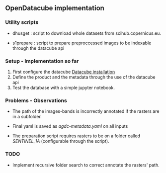 ## OpenDatacube implementation

### Utility scripts

* dhusget   : script to download whole datasets from scihub.copernicus.eu.

* s1prepare : script to prepare preproccessed images to be indexable through the datacube api

### Setup - Implementation so far

1. First configure the datacube [Datacube installation](https://github.com/ceos-seo/data_cube_ui/blob/master/docs/open_data_cube_install.md)
2. Define the product and the metadata through the use of the datacube api
3. Test the database with a simple jupyter notebook.

### Problems - Observations

* The path of the images-bands is incorrectly annotated if the rasters are in a subfolder.

* Final yaml is saved as *agdc-metadata.yaml* on all inputs

* The preparation script requires rasters to be on a folder called *SENTINEL_1A* (configurable through the script).

### TODO

* Implement recursive folder search to correct annotate the rasters' path.

